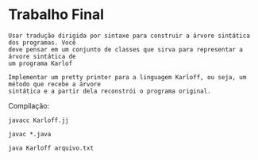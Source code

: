 # Trabalho Final


    Usar tradução dirigida por sintaxe para construir a árvore sintática dos programas. Você
    deve pensar em um conjunto de classes que sirva para representar a árvore sintática de
    um programa Karlof

    Implementar um pretty printer para a linguagem Karloff, ou seja, um método que recebe a árvore
    sintática e a partir dela reconstrói o programa original.

Compilação:

    javacc Karloff.jj

    javac *.java

    java Karloff arquivo.txt
